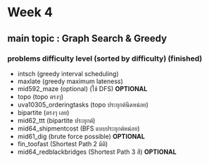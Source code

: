 # Week 4

## main topic : Graph Search & Greedy

### problems difficulty level (sorted by difficulty) (finished)
- intsch (greedy interval scheduling)
- maxlate (greedy maximum lateness)
- mid592_maze (optional) (ใช้ DFS) **OPTIONAL**
- topo (topo ตรงๆ)
- uva10305_orderingtasks (topo ประยุกต์นิดหน่อย)
- bipartite (ตรงๆ เลย)
- mid62_ttt (bipartite ประยุกต์)
- mid64_shipmentcost (BFS แบบประยุกต์หน่อย) 
- mid61_dig (brute force possible) **OPTIONAL**
- fin_toofast (Shortest Path 2 มิติ)
- mid64_redblackbridges (Shortest Path 3 สี) **OPTIONAL**
